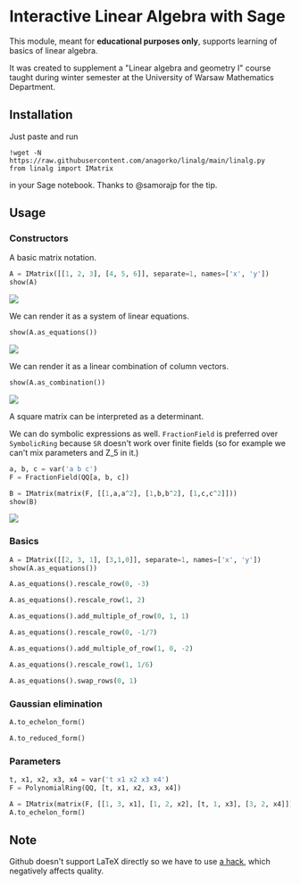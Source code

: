 # Interactive Linear Algebra with Sage

This module, meant for **educational purposes only**, supports learning of basics of linear algebra.

It was created to supplement a "Linear algebra and geometry I" course taught during winter semester
at the University of Warsaw Mathematics Department.

## Installation

Just paste and run
```
!wget -N https://raw.githubusercontent.com/anagorko/linalg/main/linalg.py
from linalg import IMatrix
```
in your Sage notebook. Thanks to @samorajp for the tip.

## Usage

### Constructors

A basic matrix notation.

```python
A = IMatrix([[1, 2, 3], [4, 5, 6]], separate=1, names=['x', 'y'])
show(A)
```

<img src="https://render.githubusercontent.com/render/math?math=%5Cleft%5B%5Cbegin%7Barray%7D%7Brr%7Cr%7D1%20%26%202%20%26%203%5C%5C4%20%26%205%20%26%206%5C%5C%5Cend%7Barray%7D%5Cright%5D">

We can render it as a system of linear equations.

```python
show(A.as_equations())
```

<img src="https://render.githubusercontent.com/render/math?math=%5Cleft%5C%7B%5Cbegin%7Barray%7D%7Bccccl%7D%0Ax%26%2B%262%20y%26%3D%263%5C%5C%0A4%20x%26%2B%265%20y%26%3D%266%5C%5C%0A%5Cend%7Barray%7D%5Cright.">

We can render it as a linear combination of column vectors.

```python
show(A.as_combination())
```

<img src="https://render.githubusercontent.com/render/math?math=x%5Cleft%5B%5Cbegin%7Barray%7D%7Bc%7D%0A1%20%5C%5C%0A4%20%5C%5C%0A%5Cend%7Barray%7D%5Cright%5D%2By%5Cleft%5B%5Cbegin%7Barray%7D%7Bc%7D%0A2%20%5C%5C%0A5%20%5C%5C%0A%5Cend%7Barray%7D%5Cright%5D%20%3D%20%5Cleft%5B%5Cbegin%7Barray%7D%7Bc%7D%0A3%20%5C%5C%0A6%20%5C%5C%0A%5Cend%7Barray%7D%5Cright%5D">

A square matrix can be interpreted as a determinant.

We can do symbolic expressions as well. `FractionField` is preferred over `SymbolicRing` because `SR` doesn't work over finite fields (so for example we can't mix parameters and Z_5 in it.)

```python
a, b, c = var('a b c')
F = FractionField(QQ[a, b, c])

B = IMatrix(matrix(F, [[1,a,a^2], [1,b,b^2], [1,c,c^2]]))
show(B)
```
<img src="https://render.githubusercontent.com/render/math?math=%5Cleft%5B%5Cbegin%7Barray%7D%7Brrr%7D%0A1%20%26%20a%20%26%20a%5E%7B2%7D%5C%5C%0A1%20%26%20b%20%26%20b%5E%7B2%7D%5C%5C%0A1%20%26%20c%20%26%20c%5E%7B2%7D%5C%5C%0A%5Cend%7Barray%7D%5Cright%5D">


### Basics

```python
A = IMatrix([[2, 3, 1], [3,1,0]], separate=1, names=['x', 'y'])
show(A.as_equations())
```

```python
A.as_equations().rescale_row(0, -3)
```

```python
A.as_equations().rescale_row(1, 2)
```

```python
A.as_equations().add_multiple_of_row(0, 1, 1)
```

```python
A.as_equations().rescale_row(0, -1/7)
```

```python
A.as_equations().add_multiple_of_row(1, 0, -2)
```

```python
A.as_equations().rescale_row(1, 1/6)
```

```python
A.as_equations().swap_rows(0, 1)
```

### Gaussian elimination

```python
A.to_echelon_form()
```

```python
A.to_reduced_form()
```

### Parameters

```python
t, x1, x2, x3, x4 = var('t x1 x2 x3 x4')
F = PolynomialRing(QQ, [t, x1, x2, x3, x4])

A = IMatrix(matrix(F, [[1, 3, x1], [1, 2, x2], [t, 1, x3], [3, 2, x4]]), separate=1, names=['a_1', 'a_2'])
A.to_echelon_form()
```

## Note

Github doesn't support LaTeX directly so we have to use [a hack](https://gist.github.com/a-rodin/fef3f543412d6e1ec5b6cf55bf197d7b), which negatively affects quality.
